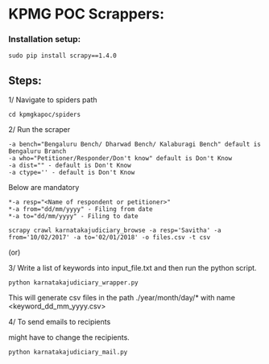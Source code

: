 KPMG POC Scrappers:
=============================

### Installation setup:

```
sudo pip install scrapy==1.4.0
```

## Steps:

1/ Navigate to spiders path

```
cd kpmgkapoc/spiders
```

2/ Run the scraper 

```
-a bench="Bengaluru Bench/ Dharwad Bench/ Kalaburagi Bench" default is Bengaluru Branch
-a who="Petitioner/Responder/Don't know" default is Don't Know
-a dist="" - default is Don't Know
-a ctype='' - default is Don't Know
```

Below are mandatory
```
*-a resp="<Name of respondent or petitioner>"
*-a from="dd/mm/yyyy" - Filing from date
*-a to="dd/mm/yyyy" - Filing to date
```


```
scrapy crawl karnatakajudiciary_browse -a resp='Savitha' -a from='10/02/2017' -a to='02/01/2018' -o files.csv -t csv
```

(or)

3/ Write a list of keywords into input_file.txt and then run the python script. 

```
python karnatakajudiciary_wrapper.py
```

This will generate csv files in the  path ./year/month/day/* with name <keyword_dd_mm_yyyy.csv>

4/ To send emails to recipients

might have to change the recipients.

```
python karnatakajudiciary_mail.py
```
